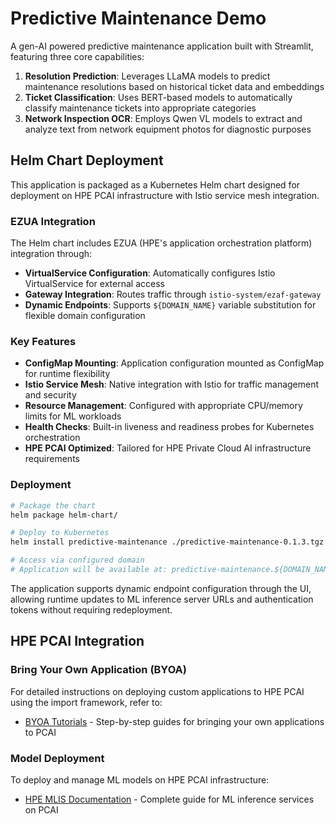# Predictive Maintenance Demo

A gen-AI powered predictive maintenance application built with Streamlit, featuring three core capabilities:

1. **Resolution Prediction**: Leverages LLaMA models to predict maintenance resolutions based on historical ticket data and embeddings
2. **Ticket Classification**: Uses BERT-based models to automatically classify maintenance tickets into appropriate categories
3. **Network Inspection OCR**: Employs Qwen VL models to extract and analyze text from network equipment photos for diagnostic purposes

## Helm Chart Deployment

This application is packaged as a Kubernetes Helm chart designed for deployment on HPE PCAI infrastructure with Istio service mesh integration.

### EZUA Integration

The Helm chart includes EZUA (HPE's application orchestration platform) integration through:

- **VirtualService Configuration**: Automatically configures Istio VirtualService for external access
- **Gateway Integration**: Routes traffic through `istio-system/ezaf-gateway`
- **Dynamic Endpoints**: Supports `${DOMAIN_NAME}` variable substitution for flexible domain configuration

### Key Features

- **ConfigMap Mounting**: Application configuration mounted as ConfigMap for runtime flexibility
- **Istio Service Mesh**: Native integration with Istio for traffic management and security
- **Resource Management**: Configured with appropriate CPU/memory limits for ML workloads
- **Health Checks**: Built-in liveness and readiness probes for Kubernetes orchestration
- **HPE PCAI Optimized**: Tailored for HPE Private Cloud AI infrastructure requirements

### Deployment

```bash
# Package the chart
helm package helm-chart/

# Deploy to Kubernetes
helm install predictive-maintenance ./predictive-maintenance-0.1.3.tgz

# Access via configured domain
# Application will be available at: predictive-maintenance.${DOMAIN_NAME}
```

The application supports dynamic endpoint configuration through the UI, allowing runtime updates to ML inference server URLs and authentication tokens without requiring redeployment.

## HPE PCAI Integration

### Bring Your Own Application (BYOA)

For detailed instructions on deploying custom applications to HPE PCAI using the import framework, refer to:
- [BYOA Tutorials](https://github.com/HPEEzmeral/byoa-tutorials) - Step-by-step guides for bringing your own applications to PCAI

### Model Deployment

To deploy and manage ML models on HPE PCAI infrastructure:
- [HPE MLIS Documentation](https://docs.ai-solutions.ext.hpe.com/products/mlis/latest/) - Complete guide for ML inference services on PCAI